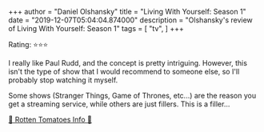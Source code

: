 +++
author = "Daniel Olshansky"
title = "Living With Yourself: Season 1"
date = "2019-12-07T05:04:04.874000"
description = "Olshansky's review of Living With Yourself: Season 1"
tags = [
    "tv",
]
+++

Rating: ⭐⭐⭐

I really like Paul Rudd, and the concept is pretty intriguing. However, this isn't the type of show that I would recommend to someone else, so I'll probably stop watching it myself.

Some shows (Stranger Things, Game of Thrones, etc...) are the reason you get a streaming service, while others are just fillers. This is a filler...

[🍅 Rotten Tomatoes Info 🍅](https://www.rottentomatoes.com//tv/living_with_yourself/s01)